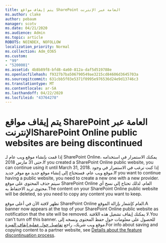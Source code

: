 ```yaml
---
title: يتم إيقاف مواقع SharePoint العامة عبر الإنترنت
ms.author: clake
author: pebaum
manager: scotv
ms.date: 04/21/2020
ms.audience: Admin
ms.topic: article
ROBOTS: NOINDEX, NOFOLLOW
localization_priority: Normal
ms.collection: Adm_O365
ms.custom:
- "99"
- "5200001"
ms.assetid: 4b8b89f8-bfd8-4a60-812a-daf5d519788e
ms.openlocfilehash: f9327b7ba506790549ae3215cd84606d3645703a
ms.sourcegitcommit: 631cbb5f03e5371f0995e976536d24e9d13746c3
ms.translationtype: MT
ms.contentlocale: ar-SA
ms.lasthandoff: 04/22/2020
ms.locfileid: "43764278"
---
```

# <a name="sharepoint-online-public-websites-are-being-discontinued"></a><span data-ttu-id="3aea8-102">يتم إيقاف مواقع SharePoint العامة عبر الإنترنت</span><span class="sxs-lookup"><span data-stu-id="3aea8-102">SharePoint Online public websites are being discontinued</span></span>

<span data-ttu-id="3aea8-103">إذا قمت بإنشاء موقع ويب عام لـ SharePoint Online، يمكنك الاستمرار في استخدامه حتى 31 مارس 2018.</span><span class="sxs-lookup"><span data-stu-id="3aea8-103">If you created a SharePoint Online public website, you can continue using it until March 31, 2018.</span></span> <span data-ttu-id="3aea8-104">إذا كنت ترغب في الاستمرار في وجود موقع ويب عام، فستحتاج إلى إنشاء موقع جديد مع موفر جديد.</span><span class="sxs-lookup"><span data-stu-id="3aea8-104">If you want to continue having a public website, you need to create a new one with a new provider.</span></span> <span data-ttu-id="3aea8-105">سيتم حذف المحتوى على موقع SharePoint Online العام، لذلك تحتاج إلى نسخ أي محتوى تريد الاحتفاظ به.</span><span class="sxs-lookup"><span data-stu-id="3aea8-105">The content on your SharePoint Online public website will be deleted, so you need to copy any content you want to keep.</span></span>
  
<span data-ttu-id="3aea8-106">تظهر لافتة الآن في أعلى موقع SharePoint Online العام كإشعار بإزالة الموقع.</span><span class="sxs-lookup"><span data-stu-id="3aea8-106">A banner now appears at the top of your SharePoint Online public website as notification that the site will be removed.</span></span> <span data-ttu-id="3aea8-107">لا يمكنك إيقاف تشغيل هذه اللافتة.</span><span class="sxs-lookup"><span data-stu-id="3aea8-107">You can't turn off this banner.</span></span> <span data-ttu-id="3aea8-108">للحصول على معلومات حول حفظ المحتوى ونسخه إلى موقع ويب شريك، راجع [تفاصيل حول عملية إيقاف الميزة](https://go.microsoft.com/fwlink/?linkid=866980).</span><span class="sxs-lookup"><span data-stu-id="3aea8-108">For info about saving and copying content to a partner website, see [Details about the feature discontinuation process](https://go.microsoft.com/fwlink/?linkid=866980).</span></span>
  